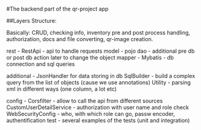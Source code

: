 #The backend part of the qr-project app

##Layers Structure:

Basically: CRUD, checking info, inventory pre and post process handling, authorization,
docs and file converting, qr-image creation.

rest - RestApi - api to handle requests
model - pojo
dao - additional pre db or post db action later to change the object
mapper - Mybatis - db connection and sql queries

additional -
    JsonHandler for data storing in db
    SqlBuilder - build a complex query from the list of objects (cause we use annotations)
    Utility - parsing xml in different ways (one column, a lot etc)

config - Corsfilter - allow to call the api from different sources
    CustomUserDetailService - authorization with user name and role check
    WebSecurityConfig - who, with which role can go, passw encoder, authentification
test - several examples of the tests (unit and integration)

